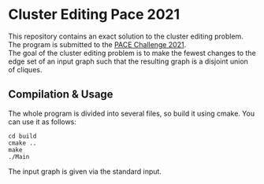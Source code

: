 # Cluster Editing Pace 2021

This repository contains an exact solution to the cluster editing problem. The program is submitted to the  [PACE Challenge 2021](https://pacechallenge.org/2021/).  
The goal of the cluster editing problem is to make the fewest changes to the edge set of an input graph such that the resulting graph is a disjoint union of cliques.

## Compilation & Usage

The whole program is divided into several files, so build it using cmake. You can use it as follows:

```
cd build
cmake ..
make
./Main
```

The input graph is given via the standard input.
